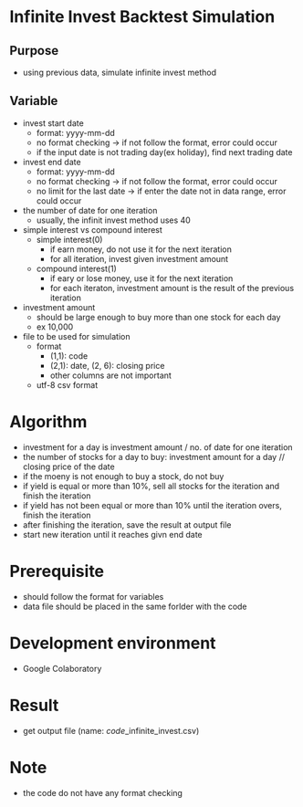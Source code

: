 # Infinite Invest Backtest Simulation
## Purpose
- using previous data, simulate infinite invest method

## Variable
- invest start date
  - format: yyyy-mm-dd
  - no format checking → if not follow the format, error could occur 
  - if the input date is not trading day(ex holiday), find next trading date
- invest end date
  - format: yyyy-mm-dd
  - no format checking → if not follow the format, error could occur
  - no limit for the last date → if enter the date not in data range, error could occur 
- the number of date for one iteration
  - usually, the infinit invest method uses 40
- simple interest vs compound interest
  - simple interest(0)
    - if earn money, do not use it for the next iteration
    - for all iteration, invest given investment amount
  - compound interest(1)
    - if eary or lose money, use it for the next iteration
    - for each iteraton, investment amount is the result of the previous iteration
- investment amount
  - should be large enough to buy more than one stock for each day
  - ex 10,000
- file to be used for simulation
  - format
    - (1,1): code
    - (2,1): date, (2, 6): closing price 
    - other columns are not important
  - utf-8 csv format 

# Algorithm
- investment for a day is investment amount / no. of date for one iteration
- the number of stocks for a day to buy: investment amount for a day // closing price of the date
- if the moeny is not enough to buy a stock, do not buy
- if yield is equal or more than 10%, sell all stocks for the iteration and finish the iteration 
- if yield has not been equal or more than 10% until the iteration overs, finish the iteration
- after finishing the iteration, save the result at output file
- start new iteration until it reaches givn end date

# Prerequisite
- should follow the format for variables
- data file should be placed in the same forlder with the code

# Development environment
- Google Colaboratory

# Result
- get output file (name: *code*_infinite_invest.csv)

# Note
- the code do not have any format checking
